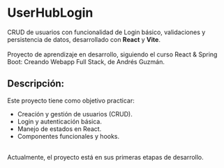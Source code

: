 # UserHubLogin

CRUD de usuarios con funcionalidad de Login básico, validaciones y persistencia de datos, desarrollado con **React** y **Vite**.  
<br>
Proyecto de aprendizaje en desarrollo, siguiendo el curso React & Spring Boot: Creando Webapp Full Stack, de Andrés Guzmán.

## Descripción:

Este proyecto tiene como objetivo practicar:
<br>
- Creación y gestión de usuarios (CRUD).
- Login y autenticación básica.
- Manejo de estados en React.
- Componentes funcionales y hooks.
<br>
Actualmente, el proyecto está en sus primeras etapas de desarrollo.
